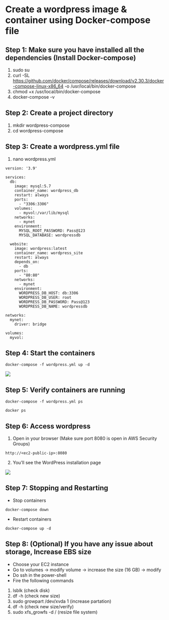 # Create a wordpress image & container using Docker-compose file

## **Step 1:** Make sure you have installed all the dependencies (Install Docker-compose)

1) sudo su
2) curl -SL https://github.com/docker/compose/releases/download/v2.30.3/docker-compose-linux-x86_64 -o /usr/local/bin/docker-compose
3) chmod +x /usr/local/bin/docker-compose
4) docker-compose -v

## **Step 2:** Create a project directory 

1) mkdir wordpress-compose
2) cd wordpress-compose

## **Step 3:** Create a wordpress.yml file

1) nano wordpress.yml

```
version: '3.9'

services:
  db:
    image: mysql:5.7
    container_name: wordpress_db
    restart: always
    ports:
      - "3306:3306"
    volumes:
      - myvol:/var/lib/mysql
    networks:
      - mynet
    environment:
      MYSQL_ROOT_PASSWORD: Pass@123
      MYSQL_DATABASE: wordpressdb

  website:
    image: wordpress:latest
    container_name: wordpress_site
    restart: always
    depends_on:
      - db
    ports:
      - "80:80"
    networks:
      - mynet
    environment:
      WORDPRESS_DB_HOST: db:3306
      WORDPRESS_DB_USER: root
      WORDPRESS_DB_PASSWORD: Pass@123
      WORDPRESS_DB_NAME: wordpressdb

networks:
  mynet:
    driver: bridge

volumes:
  myvol:
```

## **Step 4:** Start the containers

``` docker-compose -f wordpress.yml up -d ```

![](https://github.com/Shivraj0199/Docker-compose-projects/blob/main/Wordpress/Img/Screenshot%202025-09-22%20152136.png)

## **Step 5:** Verify containers are running

``` docker-compose -f wordpress.yml ps ```

``` docker ps ```

## **Step 6:** Access wordpress

1) Open in your browser (Make sure port 8080 is open in AWS Security Groups)

``` http://<ec2-public-ip>:8080 ```

2) You’ll see the WordPress installation page

![](https://github.com/Shivraj0199/Docker-compose-projects/blob/main/Wordpress/Img/Screenshot%202025-09-22%20152219.png)

## **Step 7:** Stopping and Restarting

* Stop containers

``` docker-compose down ```

* Restart containers

``` docker-compose up -d ```

## **Step 8: (Optional)** If you have any issue about storage, Increase EBS size

* Choose your EC2 instance
* Go to volumes -> modify volume -> increase the size (16 GB) -> modify
* Do ssh in the power-shell
* Fire the following commands

1) lsblk (check disk)
2) df -h (check new size)
3) sudo growpart /dev/xvda 1 (increase partation)
4) df -h (check new size/verify)
5) sudo xfs_growfs -d / (resize file system)
